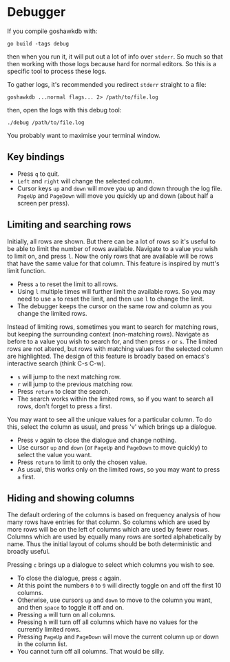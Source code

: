 # Debugger

If you compile goshawkdb with:

    go build -tags debug

then when you run it, it will put out a lot of info over `stderr`. So
much so that then working with those logs because hard for normal
editors. So this is a specific tool to process these logs.

To gather logs, it's recommended you redirect `stderr` straight to a
file:

    goshawkdb ...normal flags... 2> /path/to/file.log

then, open the logs with this debug tool:

    ./debug /path/to/file.log

You probably want to maximise your terminal window.

## Key bindings

* Press `q` to quit.
* `Left` and `right` will change the selected column.
* Cursor keys `up` and `down` will move you up and down through the
  log file. `PageUp` and `PageDown` will move you quickly up and down
  (about half a screen per press).

## Limiting and searching rows

Initially, all rows are shown. But there can be a lot of rows so it's
useful to be able to limit the number of rows available. Navigate to a
value you wish to limit on, and press `l`. Now the only rows that are
available will be rows that have the same value for that column. This
feature is inspired by mutt's limit function.

* Press `a` to reset the limit to all rows.
* Using `l` multiple times will further limit the available rows. So
  you may need to use `a` to reset the limit, and then use `l` to
  change the limit.
* The debugger keeps the cursor on the same row and column as you
  change the limited rows.

Instead of limiting rows, sometimes you want to search for matching
rows, but keeping the surrounding context (non-matching
rows). Navigate as before to a value you wish to search for, and then
press `r` or `s`. The limited rows are not altered, but rows with
matching values for the selected column are highlighted. The design of
this feature is broadly based on emacs's interactive search (think C-s
C-w).

* `s` will jump to the next matching row.
* `r` will jump to the previous matching row.
* Press `return` to clear the search.
* The search works within the limited rows, so if you want to search
  all rows, don't forget to press `a` first.

You may want to see all the unique values for a particular column. To
do this, select the column as usual, and press 'v' which brings up a
dialogue.

* Press `v` again to close the dialogue and change nothing.
* Use cursor `up` and `down` (or `PageUp` and `PageDown` to move
  quickly) to select the value you want.
* Press `return` to limit to only the chosen value.
* As usual, this works only on the limited rows, so you may want to
  press `a` first.

## Hiding and showing columns

The default ordering of the columns is based on frequency analysis of
how many rows have entries for that column. So columns which are used
by more rows will be on the left of columns which are used by fewer
rows. Columns which are used by equally many rows are sorted
alphabetically by name. Thus the initial layout of colums should be
both deterministic and broadly useful.

Pressing `c` brings up a dialogue to select which columns you wish to
see.

* To close the dialogue, press `c` again.
* At this point the numbers `0` to `9` will directly toggle on and off
  the first 10 columns.
* Otherwise, use cursors `up` and `down` to move to the column you
  want, and then `space` to toggle it off and on.
* Pressing `a` will turn on all columns.
* Pressing `h` will turn off all columns which have no values for the
  currently limited rows.
* Pressing `PageUp` and `PageDown` will move the current column up or
  down in the column list.
* You cannot turn off all columns. That would be silly.

